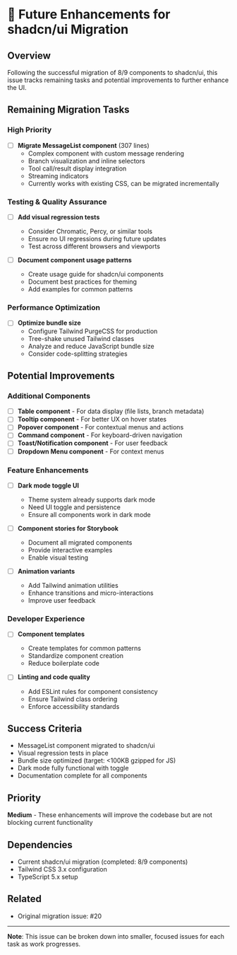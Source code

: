 # 🚀 Future Enhancements for shadcn/ui Migration

## Overview

Following the successful migration of 8/9 components to shadcn/ui, this issue tracks remaining tasks and potential improvements to further enhance the UI.

## Remaining Migration Tasks

### High Priority

- [ ] **Migrate MessageList component** (307 lines)
  - Complex component with custom message rendering
  - Branch visualization and inline selectors
  - Tool call/result display integration
  - Streaming indicators
  - Currently works with existing CSS, can be migrated incrementally

### Testing & Quality Assurance

- [ ] **Add visual regression tests**
  - Consider Chromatic, Percy, or similar tools
  - Ensure no UI regressions during future updates
  - Test across different browsers and viewports

- [ ] **Document component usage patterns**
  - Create usage guide for shadcn/ui components
  - Document best practices for theming
  - Add examples for common patterns

### Performance Optimization

- [ ] **Optimize bundle size**
  - Configure Tailwind PurgeCSS for production
  - Tree-shake unused Tailwind classes
  - Analyze and reduce JavaScript bundle size
  - Consider code-splitting strategies

## Potential Improvements

### Additional Components

- [ ] **Table component** - For data display (file lists, branch metadata)
- [ ] **Tooltip component** - For better UX on hover states
- [ ] **Popover component** - For contextual menus and actions
- [ ] **Command component** - For keyboard-driven navigation
- [ ] **Toast/Notification component** - For user feedback
- [ ] **Dropdown Menu component** - For context menus

### Feature Enhancements

- [ ] **Dark mode toggle UI**
  - Theme system already supports dark mode
  - Need UI toggle and persistence
  - Ensure all components work in dark mode

- [ ] **Component stories for Storybook**
  - Document all migrated components
  - Provide interactive examples
  - Enable visual testing

- [ ] **Animation variants**
  - Add Tailwind animation utilities
  - Enhance transitions and micro-interactions
  - Improve user feedback

### Developer Experience

- [ ] **Component templates**
  - Create templates for common patterns
  - Standardize component creation
  - Reduce boilerplate code

- [ ] **Linting and code quality**
  - Add ESLint rules for component consistency
  - Ensure Tailwind class ordering
  - Enforce accessibility standards

## Success Criteria

- MessageList component migrated to shadcn/ui
- Visual regression tests in place
- Bundle size optimized (target: <100KB gzipped for JS)
- Dark mode fully functional with toggle
- Documentation complete for all components

## Priority

**Medium** - These enhancements will improve the codebase but are not blocking current functionality

## Dependencies

- Current shadcn/ui migration (completed: 8/9 components)
- Tailwind CSS 3.x configuration
- TypeScript 5.x setup

## Related

- Original migration issue: #20

---

**Note**: This issue can be broken down into smaller, focused issues for each task as work progresses.
